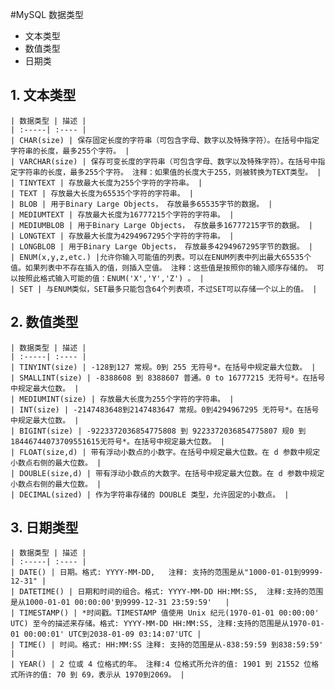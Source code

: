 #MySQL 数据类型
- 文本类型
- 数值类型
- 日期类

## 1. 文本类型

	| 数据类型 | 描述 |
	| :-----| :---- |
	| CHAR(size) | 保存固定长度的字符串（可包含字母、数字以及特殊字符）。在括号中指定字符串的长度，最多255个字符。 |
	| VARCHAR(size) | 保存可变长度的字符串（可包含字母、数字以及特殊字符）。在括号中指定字符串的长度，最多255个字符。 注释：如果值的长度大于255，则被转换为TEXT类型。	|
	| TINYTEXT | 存放最大长度为255个字符的字符串。 |
	| TEXT | 存放最大长度为65535个字符的字符串。 |
	| BLOB | 用于Binary Large Objects， 存放最多65535字节的数据。 |
	| MEDIUMTEXT | 存放最大长度为16777215个字符的字符串。 |
	| MEDIUMBLOB | 用于Binary Large Objects， 存放最多16777215字节的数据。 |
	| LONGTEXT | 存放最大长度为4294967295个字符的字符串。 |
	| LONGBLOB | 用于Binary Large Objects， 存放最多4294967295字节的数据。 |
	| ENUM(x,y,z,etc.) |允许你输入可能值的列表。可以在ENUM列表中列出最大65535个值。如果列表中不存在插入的值，则插入空值。 注释：这些值是按照你的输入顺序存储的。 可以按照此格式输入可能的值：ENUM('X','Y','Z') 。 |
	| SET | 与ENUM类似，SET最多只能包含64个列表项，不过SET可以存储一个以上的值。 |



## 2. 数值类型

	| 数据类型 | 描述 |
	| :-----| :---- |
	| TINYINT(size) | -128到127 常规。0到 255 无符号*。在括号中规定最大位数。 |
	| SMALLINT(size) | -8388608 到 8388607 普通。0 to 16777215 无符号*。在括号中规定最大位数。	|
	| MEDIUMINT(size) | 存放最大长度为255个字符的字符串。 |
	| INT(size) | -2147483648到2147483647 常规。0到4294967295 无符号*。在括号中规定最大位数。 |
	| BIGINT(size) | -9223372036854775808 到 9223372036854775807 规0 到18446744073709551615无符号*。在括号中规定最大位数。 |
	| FLOAT(size,d) | 带有浮动小数点的小数字。在括号中规定最大位数。在 d 参数中规定小数点右侧的最大位数。 |
	| DOUBLE(size,d) | 带有浮动小数点的大数字。在括号中规定最大位数。在 d 参数中规定小数点右侧的最大位数。 |
	| DECIMAL(sized) | 作为字符串存储的 DOUBLE 类型，允许固定的小数点。 |


## 3. 日期类型

	| 数据类型 | 描述 |
	| :-----| :---- |
	| DATE() | 日期。格式: YYYY-MM-DD,  	注释: 支持的范围是从"1000-01-01到9999-12-31" |
	| DATETIME() | 日期和时间的组合。格式: YYYY-MM-DD HH:MM:SS,  注释:支持的范围是从1000-01-01 00:00:00'到9999-12-31 23:59:59'	|
	| TIMESTAMP() | *时间戳。TIMESTAMP 值使用 Unix 纪元(1970-01-01 00:00:00' UTC) 至今的描述来存储。格式: YYYY-MM-DD HH:MM:SS, 注释:支持的范围是从1970-01-01 00:00:01' UTC到2038-01-09 03:14:07'UTC |
	| TIME() | 时间。格式: HH:MM:SS 注释: 支持的范围是从-838:59:59 到838:59:59' |
	| YEAR() | 2 位或 4 位格式的年。 注释:4 位格式所允许的值: 1901 到 21552 位格式所许的值: 70 到 69，表示从 1970到2069。 |









